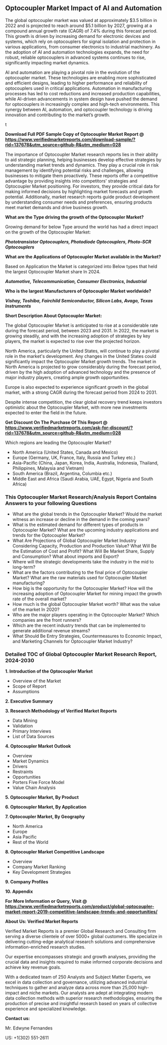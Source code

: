 <h2>Optocoupler Market Impact of AI and Automation</h2><p>The global optocoupler market was valued at approximately $3.5 billion in 2022 and is projected to reach around $5.1 billion by 2027, growing at a compound annual growth rate (CAGR) of 7.4% during this forecast period. This growth is driven by increasing demand for electronic devices and systems, which rely on optocouplers for signal isolation and protection in various applications, from consumer electronics to industrial machinery. As the adoption of AI and automation technologies expands, the need for robust, reliable optocouplers in advanced systems continues to rise, significantly impacting market dynamics.</p><p>AI and automation are playing a pivotal role in the evolution of the optocoupler market. These technologies are enabling more sophisticated and efficient designs, leading to higher performance and reliability of optocouplers used in critical applications. Automation in manufacturing processes has led to cost reductions and increased production capabilities, while AI-driven advancements in system design have pushed the demand for optocouplers in increasingly complex and high-tech environments. This synergy between AI, automation, and optocoupler technology is driving innovation and contributing to the market’s growth.</p>t</p><p id="" class=""><strong>Download Full PDF Sample Copy of Optocoupler Market Report @ <a href="https://www.verifiedmarketreports.com/download-sample/?rid=137678&utm_source=github-R&utm_medium=028" target="_blank">https://www.verifiedmarketreports.com/download-sample/?rid=137678&utm_source=github-R&utm_medium=028</a></strong></p><p>The importance of&nbsp;Optocoupler Market research reports lies in their ability to aid strategic planning, helping businesses develop effective strategies by understanding market trends and dynamics. They play a crucial role in risk management by identifying potential risks and challenges, allowing businesses to mitigate them proactively. These reports offer a competitive advantage by providing insights into competitors' strategies and Optocoupler Market positioning. For investors, they provide critical data for making informed decisions by highlighting market forecasts and growth potential. Additionally, market research reports guide product development by understanding consumer needs and preferences, ensuring products meet market demands and drive business growth.</p><p><strong>What are the&nbsp;Type driving the growth of the Optocoupler Market?</strong></p><p id="" class="">Growing demand for below Type around the world has had a direct impact on the growth of the Optocoupler Market:</p><em><strong>Phototransistor Optocouplers, Photodiode Optocouplers, Photo-SCR Optocouplers</strong></em></p><strong>What are the&nbsp;Applications&nbsp;of Optocoupler Market available in the Market?</strong></p><p id="" class="">Based on Application the Market is categorized into Below types that held the largest Optocoupler Market share In 2024.</p><em><strong>Automotive, Telecommunication, Consumer Electronics, Industrial</strong></em></p><strong>Who is the largest Manufacturers of Optocoupler Market worldwide?</strong></p><p><em><strong>Vishay, Toshiba, Fairchild Semiconductor, Silicon Labs, Avago, Texas Instruments</strong></em></p><p id="" class=""><strong>Short Description About Optocoupler Market:</strong></p><p>The global Optocoupler Market is anticipated to rise at a considerable rate during the forecast period, between 2023 and 2031. In 2022, the market is growing steadily, and with the increasing adoption of strategies by key players, the market is expected to rise over the projected horizon.</p><p>North America, particularly the United States, will continue to play a pivotal role in the market's development. Any changes in the United States could significantly impact the Optocoupler Market growth trends. The market in North America is projected to grow considerably during the forecast period, driven by the high adoption of advanced technology and the presence of major industry players, creating ample growth opportunities.</p><p>Europe is also expected to experience significant growth in the global market, with a strong CAGR during the forecast period from 2024 to 2031.</p><p>Despite intense competition, the clear global recovery trend keeps investors optimistic about the Optocoupler Market, with more new investments expected to enter the field in the future.</p><p id="" class=""><strong>Get Discount On The Purchase Of This Report @ <a href="https://www.verifiedmarketreports.com/ask-for-discount/?rid=137678&utm_source=github-R&utm_medium=028" target="_blank">https://www.verifiedmarketreports.com/ask-for-discount/?rid=137678&utm_source=github-R&utm_medium=028</a></strong></p>Which regions are leading the Optocoupler Market?</p><ul><li>North America (United States, Canada and Mexico)</li><li>Europe (Germany, UK, France, Italy, Russia and Turkey etc.)</li><li>Asia-Pacific (China, Japan, Korea, India, Australia, Indonesia, Thailand, Philippines, Malaysia and Vietnam)</li><li>South America (Brazil, Argentina, Columbia etc.)</li><li>Middle East and Africa (Saudi Arabia, UAE, Egypt, Nigeria and South Africa)</li></ul><h3 id="" class="">This Optocoupler Market Research/Analysis Report Contains Answers to your following Questions</h3><ul><li>What are the global trends in the Optocoupler Market? Would the market witness an increase or decline in the demand in the coming years?</li><li>What is the estimated demand for different types of products in Optocoupler Market? What are the upcoming industry applications and trends for the Optocoupler Market?</li><li>What Are Projections of Global Optocoupler Market Industry Considering Capacity, Production and Production Value? What Will Be the Estimation of Cost and Profit? What Will Be Market Share, Supply and Consumption? What about imports and Export?</li><li>Where will the strategic developments take the industry in the mid to long-term?</li><li>What are the factors contributing to the final price of Optocoupler Market? What are the raw materials used for Optocoupler Market manufacturing?</li><li>How big is the opportunity for the Optocoupler Market? How will the increasing adoption of Optocoupler Market for mining impact the growth rate of the overall market?</li><li>How much is the global Optocoupler Market worth? What was the value of the market In 2020?</li><li>Who are the major players operating in the Optocoupler Market? Which companies are the front runners?</li><li>Which are the recent industry trends that can be implemented to generate additional revenue streams?</li><li>What Should Be Entry Strategies, Countermeasures to Economic Impact, and Marketing Channels for Optocoupler Market Industry?</li></ul><h3 id="" class="">Detailed TOC of Global Optocoupler Market Research Report, 2024-2030</h3><p id="" class=""><strong>1. Introduction of the Optocoupler Market</strong></p><ul><li>Overview of the Market</li><li>Scope of Report</li><li>Assumptions</li></ul><p id="" class=""><strong>2. Executive Summary</strong></p><p id="" class=""><strong>3. Research Methodology of Verified Market Reports</strong></p><ul><li>Data Mining</li><li>Validation</li><li>Primary Interviews</li><li>List of Data Sources</li></ul><p id="" class=""><strong>4. Optocoupler Market Outlook</strong></p><ul><li>Overview</li><li>Market Dynamics</li><li>Drivers</li><li>Restraints</li><li>Opportunities</li><li>Porters Five Force Model</li><li>Value Chain Analysis</li></ul><p id="" class=""><strong>5. Optocoupler Market, By Product</strong></p><p id="" class=""><strong>6. Optocoupler Market, By Application</strong></p><p id="" class=""><strong>7. Optocoupler Market, By Geography</strong></p><ul><li>North America</li><li>Europe</li><li>Asia Pacific</li><li>Rest of the World</li></ul><p id="" class=""><strong>8. Optocoupler Market Competitive Landscape</strong></p><ul><li>Overview</li><li>Company Market Ranking</li><li>Key Development Strategies</li></ul><p id="" class=""><strong>9. Company Profiles</strong></p><p id="" class=""><strong>10. Appendix</strong></p><p id="" class=""><strong>For More Information or Query, Visit @ <a href="https://www.verifiedmarketreports.com/product/global-optocoupler-market-report-2019-competitive-landscape-trends-and-opportunities/" target="_blank">https://www.verifiedmarketreports.com/product/global-optocoupler-market-report-2019-competitive-landscape-trends-and-opportunities/</a></strong></p><p id="" class=""><strong>About Us: Verified Market Reports</strong></p><p id="" class="">Verified Market Reports is a premier Global Research and Consulting firm serving a diverse clientele of over 5000+ global customers. We specialize in delivering cutting-edge analytical research solutions and comprehensive information-enriched research studies.</p><p id="" class="">Our expertise encompasses strategic and growth analyses, providing the crucial data and insights required to make informed corporate decisions and achieve key revenue goals.</p><p id="" class="">With a dedicated team of 250 Analysts and Subject Matter Experts, we excel in data collection and governance, utilizing advanced industrial techniques to gather and analyze data across more than 25,000 high-impact and niche markets. Our analysts are adept at integrating modern data collection methods with superior research methodologies, ensuring the production of precise and insightful research based on years of collective experience and specialized knowledge.</p><p id="" class=""><strong>Contact us:</strong></p><p id="" class="">Mr. Edwyne Fernandes</p><p id="" class="">US: +1(302) 551-2611</p>